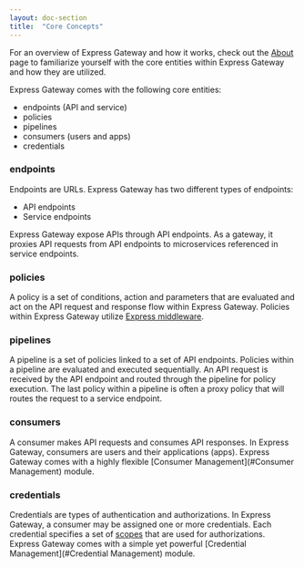 ```yaml
---
layout: doc-section
title:  "Core Concepts"
---
```

For an overview of Express Gateway and how it works, check out the [About](/about) page to familiarize yourself with the core entities within Express Gateway and how they are utilized.

Express Gateway comes with the following core entities:

- endpoints (API and service)
- policies
- pipelines
- consumers (users and apps)
- credentials

### endpoints
Endpoints are URLs. Express Gateway has two different types of endpoints:
* API endpoints
* Service endpoints

Express Gateway expose APIs through API endpoints. As a gateway, it proxies API requests from API endpoints to microservices referenced in service endpoints.

### policies
A policy is a set of conditions, action and parameters that are evaluated and act on the API request and response flow within Express Gateway. Policies within Express Gateway utilize [Express middleware](http://expressjs.com/en/guide/using-middleware.html).

### pipelines
A pipeline is a set of policies linked to a set of API endpoints. Policies within a pipeline are evaluated and executed sequentially. An API request is received by the API endpoint and routed through the pipeline for policy execution. The last policy within a pipeline is often a proxy policy that will routes the request to a service endpoint.

### consumers
A consumer makes API requests and consumes API responses. In Express Gateway, consumers are users and their applications (apps). Express Gateway comes with a highly flexible [Consumer Management](#Consumer Management) module.

### credentials
Credentials are types of authentication and authorizations. In Express Gateway, a consumer may be assigned one or more credentials. Each credential specifies a set of [scopes](#scopes) that are used for authorizations. Express Gateway comes with a simple yet powerful [Credential Management](#Credential Management) module.
